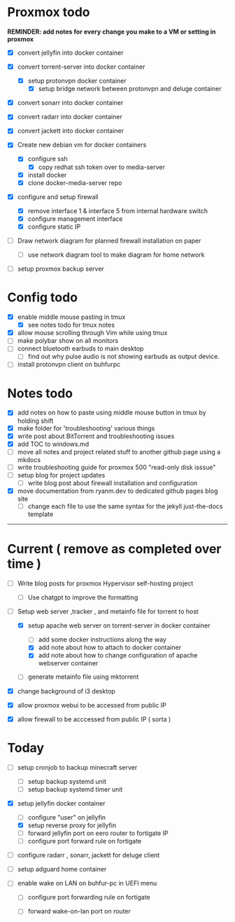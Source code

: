 
# Proxmox todo 

**REMINDER: add notes for every change you make to a VM or setting in proxmox**

- [x] convert jellyfin into docker container
- [x] convert torrent-server into docker container 
    - [x] setup protonvpn docker container 
        - [x] setup bridge network between protonvpn and deluge container 
- [x] convert sonarr into docker container 
- [x] convert radarr into docker container 
- [x] convert jackett into docker container 

- [x] Create new debian vm for docker containers
    - [x] configure ssh
        - [x] copy redhat ssh token over to media-server
    - [x] install docker
    - [x] clone docker-media-server repo

- [x] configure and setup firewall 
    - [x] remove interface 1 & interface 5 from internal hardware switch
    - [x] configure management interface 
    - [x] configure static IP 

- [ ] Draw network diagram for planned firewall installation  on paper 
    - [ ] use network diagram tool to make diagram for home network

- [ ] setup proxmox backup server 

# Config todo 

- [x] enable middle mouse pasting in tmux 
    - [x] see notes todo for tmux notes 
- [x] allow mouse scrolling through Vim while using tmux 
- [ ] make polybar show on all monitors
- [ ] connect bluetooth earbuds to main desktop 
    - [ ] find out why pulse audio is not showing earbuds as output device. 
- [ ] install protonvpn client on buhfurpc 

# Notes todo 

- [x] add notes on how to paste using middle mouse button in tmux by holding shift 
- [x] make folder for 'troubleshooting' various things 
- [x] write post about BitTorrent and troubleshooting issues
- [x] add TOC to windows.md 
- [ ] move all notes and project related stuff to another github page using a mkdocs 
- [ ] write troubleshooting guide for proxmox 500 "read-only disk isssue" 
- [ ] setup blog for project updates 
    * [ ] write blog post about firewall installation and configuration 

- [x] move documentation from ryanm.dev to dedicated github pages blog site
    - [ ] change each file to use the same syntax for the jekyll just-the-docs template  
---


# Current ( remove as completed over time ) 

- [ ] Write blog posts for proxmox Hypervisor self-hosting project 
    - [ ] Use chatgpt to improve the formatting 

- [ ] Setup web server ,tracker , and metainfo file for torrent to host 
    - [x] setup apache web server on torrent-server in docker container
        - [ ] add some docker instructions along the way 
        - [x] add note about how to attach to docker container
        - [x] add note about how to change configuration of apache webserver container
    - [ ] generate metainfo file using mktorrent 
    


- [x] change background of i3 desktop 
- [x] allow proxmox webui to be accessed from public IP 
- [x] allow firewall to be acccessed from public IP ( sorta ) 



# Today

- [ ] setup cronjob to backup minecraft server 
    - [ ] setup backup systemd unit 
    - [ ] setup backup systemd timer unit

- [x] setup jellyfin docker container
    - [ ] configure "user" on jellyfin 
    - [x] setup reverse proxy for jellyfin 
    - [ ] forward jellyfin port on eero router to fortigate IP 
    - [ ] configure port forward rule on fortigate 

- [ ] configure radarr , sonarr, jackett for deluge client 

- [ ] setup adguard home container 
- [ ] enable wake on LAN on buhfur-pc in UEFI menu 

    - [ ] configure port forwarding rule on fortigate 
    - [ ] forward wake-on-lan port on router 

